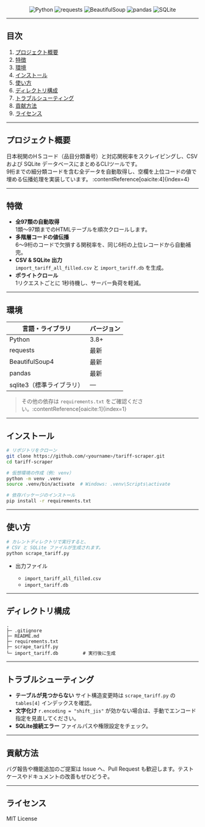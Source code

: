 <div align="center">
  <!-- 使用技術シールド -->
  <p style="display: inline">
    <img src="https://img.shields.io/badge/-Python-3776AB.svg?logo=python&style=for-the-badge" alt="Python">
    <img src="https://img.shields.io/badge/-requests-000000.svg?logo=requests&style=for-the-badge" alt="requests">
    <img src="https://img.shields.io/badge/-BeautifulSoup-FF5733.svg?logo=beautifulsoup&style=for-the-badge" alt="BeautifulSoup">
    <img src="https://img.shields.io/badge/-pandas-150458.svg?logo=pandas&style=for-the-badge" alt="pandas">
    <img src="https://img.shields.io/badge/-SQLite-003B57.svg?logo=sqlite&style=for-the-badge" alt="SQLite">
  </p>
</div>

---

## 目次

1. [プロジェクト概要](#プロジェクト概要)  
2. [特徴](#特徴)  
3. [環境](#環境)  
4. [インストール](#インストール)  
5. [使い方](#使い方)  
6. [ディレクトリ構成](#ディレクトリ構成)  
7. [トラブルシューティング](#トラブルシューティング)  
8. [貢献方法](#貢献方法)  
9. [ライセンス](#ライセンス)  

---

## プロジェクト概要

日本税関のHＳコード（品目分類番号）と対応関税率をスクレイピングし、CSV および SQLite データベースにまとめるCLIツールです。  
9桁までの細分類コードを含む全データを自動取得し、空欄を上位コードの値で埋める伝播処理を実装しています。 :contentReference[oaicite:4]{index=4}

---

## 特徴

- **全97類の自動取得**  
  1類～97類までのHTMLテーブルを順次クロールします。  
- **多階層コードの値伝播**  
  6～9桁のコードで欠損する関税率を、同じ6桁の上位レコードから自動補完。  
- **CSV & SQLite 出力**  
  `import_tariff_all_filled.csv` と `import_tariff.db` を生成。  
- **ポライトクロール**  
  1リクエストごとに 1秒待機し、サーバー負荷を軽減。  

---

## 環境

| 言語・ライブラリ       | バージョン     |
| ---------------------- | -------------- |
| Python                 | 3.8+           |
| requests               | 最新           |
| BeautifulSoup4         | 最新           |
| pandas                 | 最新           |
| sqlite3（標準ライブラリ） | —            |

> その他の依存は `requirements.txt` をご確認ください。:contentReference[oaicite:1]{index=1}

---

## インストール

```bash
# リポジトリをクローン
git clone https://github.com/<yourname>/tariff-scraper.git
cd tariff-scraper

# 仮想環境の作成（例: venv）
python -m venv .venv
source .venv/bin/activate  # Windows: .venv\Scripts\activate

# 依存パッケージのインストール
pip install -r requirements.txt
````

---

## 使い方

```bash
# カレントディレクトリで実行すると、
# CSV と SQLite ファイルが生成されます。
python scrape_tariff.py
```

* 出力ファイル

  * `import_tariff_all_filled.csv`
  * `import_tariff.db`

---

## ディレクトリ構成

```
.
├─ .gitignore
├─ README.md
├─ requirements.txt
├─ scrape_tariff.py
└─ import_tariff.db         # 実行後に生成
```

---

## トラブルシューティング

* **テーブルが見つからない**
  サイト構造変更時は `scrape_tariff.py` の `tables[4]` インデックスを確認。
* **文字化け**
  `r.encoding = "shift_jis"` が効かない場合は、手動でエンコード指定を見直してください。
* **SQLite接続エラー**
  ファイルパスや権限設定をチェック。

---

## 貢献方法

バグ報告や機能追加のご提案は Issue へ、Pull Request も歓迎します。テストケースやドキュメントの改善もぜひどうぞ。

---

## ライセンス

MIT License
